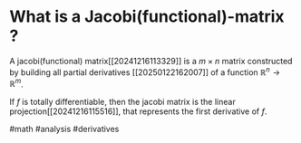 # What is a Jacobi(functional)-matrix ? 
A jacobi(functional) matrix[[20241216113329]] is a $m\times n$ matrix constructed by building all partial derivatives [[20250122162007]] of a function $\mathbb{R}^n \to \mathbb{R}^m$.

If $f$ is totally differentiable, then the jacobi matrix is the linear projection[[20241216115516]], that represents the first derivative of $f$.

#math #analysis #derivatives